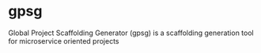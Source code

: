 # gpsg
Global Project Scaffolding Generator (gpsg) is a scaffolding generation tool for microservice oriented projects
